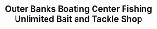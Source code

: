 ---
title: "Outer Banks Boating Center  Fishing Unlimited Bait and Tackle Shop"
url: /nags-head/outer-banks-boating-center-fishing-unlimited-bait-and-tackle-shop/
shop: fishing
---